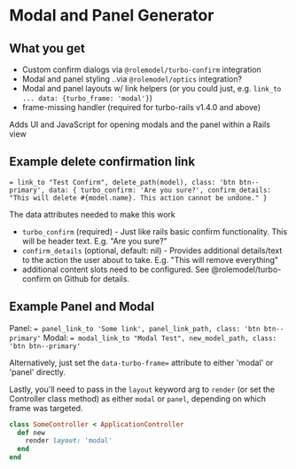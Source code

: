 # Modal and Panel Generator

## What you get

* Custom confirm dialogs via `@rolemodel/turbo-confirm` integration
* Modal and panel styling ..via `@rolemodel/optics` integration?
* Modal and panel layouts w/ link helpers (or you could just, e.g. `link_to ... data: {turbo_frame: 'modal'}`)
* frame-missing handler (required for turbo-rails v1.4.0 and above)

Adds UI and JavaScript for opening modals and the panel within a Rails view

## Example delete confirmation link
`= link_to "Test Confirm", delete_path(model), class: 'btn btn--primary', data: { turbo_confirm: 'Are you sure?', confirm_details: "This will delete #{model.name}. This action cannot be undone." }`

The data attributes needed to make this work
- `turbo_confirm` (required) - Just like rails basic confirm functionality. This will be header text. E.g. "Are you sure?"
- `confirm_details` (optional, default: nil) - Provides additional details/text to the action the user about to take. E.g. "This will remove everything"
- additional content slots need to be configured. See @rolemodel/turbo-confirm on Github for details.

## Example Panel and Modal
Panel: `= panel_link_to 'Some link', panel_link_path, class: 'btn btn--primary'`
Modal: `= modal_link_to "Modal Test", new_model_path, class: 'btn btn--primary'`

Alternatively, just set the `data-turbo-frame=` attribute to either 'modal' or 'panel' directly.

Lastly, you'll need to pass in the `layout` keyword arg to `render` (or set the Controller class method) as either `modal` or `panel`, depending on which frame was targeted.

```ruby
class SomeController < ApplicationController
  def new
    render layout: 'modal'
  end
end
```
